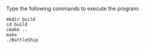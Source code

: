 Type the following commands to execute the program:
```
mkdir build
cd build
cmake ..
make
./BattleShip
```
